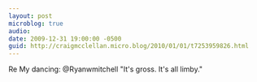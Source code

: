 ```yaml
---
layout: post
microblog: true
audio: 
date: 2009-12-31 19:00:00 -0500
guid: http://craigmcclellan.micro.blog/2010/01/01/t7253959826.html
---
```

Re My dancing: @Ryanwmitchell "It's gross. It's all limby."
